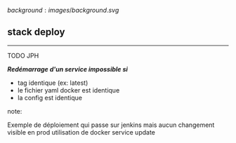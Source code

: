 $background:images/background.svg$
## stack deploy
---
TODO JPH

***Redémarrage d'un service impossible si***

* tag identique (ex: latest)
* le fichier yaml docker est identique  
* la config est identique

note:

Exemple de déploiement qui passe sur jenkins mais aucun changement visible en prod
utilisation de docker service update
